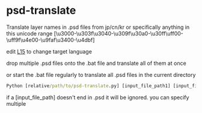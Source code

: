 # psd-translate

Translate layer names in .psd files from jp/cn/kr or specifically anything in this unicode range [\u3000-\u303f\u3040-\u309f\u30a0-\u30ff\uff00-\uff9f\u4e00-\u9faf\u3400-\u4dbf]

edit [L15](../blob/master/psd-translate.py#15) to change target language

drop multiple .psd files onto the .bat file and translate all of them at once

or start the .bat file regularly to translate all .psd files in the current directory

```cmd
Python [relative/path/to/psd-translate.py] [input_file_path1] [input_file_path2] ...
```

if a [input_file_path] doesn't end in .psd it will be ignored.
you can specify multiple